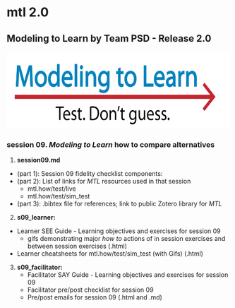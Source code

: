 # mtl 2.0

## Modeling to Learn by Team PSD - Release 2.0

<img src = "https://github.com/lzim/teampsd/blob/master/resources/logos/mtl_testdontguess_sm.png"
     height = "175" width = "650">

### session 09. *Modeling to Learn* how to **compare alternatives**

1. **session09.md**  
  - (part 1): Session 09 fidelity checklist components:
  - (part 2): List of links for *MTL* resources used in that session
    - mtl.how/test/live
    - mtl.how/test/sim_test
  - (part 3): .bibtex file for references; link to public Zotero library for *MTL*
2. **s09_learner:**
  - Learner SEE Guide - Learning objectives and exercises for session 09 
    - gifs demonstrating major *how to* actions of in session exercises and between session exercises (.html)
  - Learner cheatsheets for mtl.how/test/sim_test (with Gifs) (.html)
3. **s09_facilitator:**
   - Facilitator SAY Guide - Learning objectives and exercises for session 09
   - Facilitator pre/post checklist for session 09
   - Pre/post emails for session 09 (.html and .md)
